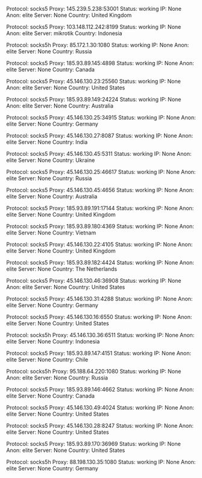 Protocol: socks5
Proxy: 145.239.5.238:53001
Status: working
IP: None
Anon: elite
Server: None
Country: United Kingdom

Protocol: socks5
Proxy: 103.148.112.242:8199
Status: working
IP: None
Anon: elite
Server: mikrotik
Country: Indonesia

Protocol: socks5h
Proxy: 85.172.1.30:1080
Status: working
IP: None
Anon: elite
Server: None
Country: Russia

Protocol: socks5
Proxy: 185.93.89.145:4898
Status: working
IP: None
Anon: elite
Server: None
Country: Canada

Protocol: socks5
Proxy: 45.146.130.23:25560
Status: working
IP: None
Anon: elite
Server: None
Country: United States

Protocol: socks5
Proxy: 185.93.89.149:24224
Status: working
IP: None
Anon: elite
Server: None
Country: Australia

Protocol: socks5
Proxy: 45.146.130.25:34915
Status: working
IP: None
Anon: elite
Server: None
Country: Germany

Protocol: socks5
Proxy: 45.146.130.27:8087
Status: working
IP: None
Anon: elite
Server: None
Country: India

Protocol: socks5
Proxy: 45.146.130.45:5311
Status: working
IP: None
Anon: elite
Server: None
Country: Ukraine

Protocol: socks5
Proxy: 45.146.130.25:46617
Status: working
IP: None
Anon: elite
Server: None
Country: Russia

Protocol: socks5
Proxy: 45.146.130.45:4656
Status: working
IP: None
Anon: elite
Server: None
Country: Australia

Protocol: socks5
Proxy: 185.93.89.191:17144
Status: working
IP: None
Anon: elite
Server: None
Country: United Kingdom

Protocol: socks5
Proxy: 185.93.89.180:4369
Status: working
IP: None
Anon: elite
Server: None
Country: Vietnam

Protocol: socks5
Proxy: 45.146.130.22:4105
Status: working
IP: None
Anon: elite
Server: None
Country: United Kingdom

Protocol: socks5
Proxy: 185.93.89.182:4424
Status: working
IP: None
Anon: elite
Server: None
Country: The Netherlands

Protocol: socks5
Proxy: 45.146.130.46:36908
Status: working
IP: None
Anon: elite
Server: None
Country: United States

Protocol: socks5
Proxy: 45.146.130.31:4288
Status: working
IP: None
Anon: elite
Server: None
Country: Germany

Protocol: socks5
Proxy: 45.146.130.16:6550
Status: working
IP: None
Anon: elite
Server: None
Country: United States

Protocol: socks5h
Proxy: 45.146.130.36:6511
Status: working
IP: None
Anon: elite
Server: None
Country: Indonesia

Protocol: socks5
Proxy: 185.93.89.147:4151
Status: working
IP: None
Anon: elite
Server: None
Country: Chile

Protocol: socks5h
Proxy: 95.188.64.220:1080
Status: working
IP: None
Anon: elite
Server: None
Country: Russia

Protocol: socks5
Proxy: 185.93.89.146:4662
Status: working
IP: None
Anon: elite
Server: None
Country: Canada

Protocol: socks5
Proxy: 45.146.130.49:4024
Status: working
IP: None
Anon: elite
Server: None
Country: United States

Protocol: socks5
Proxy: 45.146.130.28:8247
Status: working
IP: None
Anon: elite
Server: None
Country: United States

Protocol: socks5
Proxy: 185.93.89.170:36969
Status: working
IP: None
Anon: elite
Server: None
Country: United States

Protocol: socks5h
Proxy: 88.198.130.35:1080
Status: working
IP: None
Anon: elite
Server: None
Country: Germany

